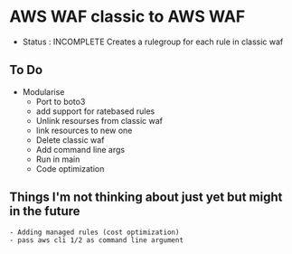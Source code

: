 # AWS WAF classic to AWS WAF
- Status : INCOMPLETE
Creates a rulegroup for each rule in classic waf


## To Do
- Modularise
	- Port to boto3
	- add support for ratebased rules
	- Unlink resourses from classic waf
	- link resources to new one
	- Delete classic waf
	- Add command line args
	- Run in main
	- Code optimization
## Things I'm not thinking about just yet but might in the future
	- Adding managed rules (cost optimization)
	- pass aws cli 1/2 as command line argument

